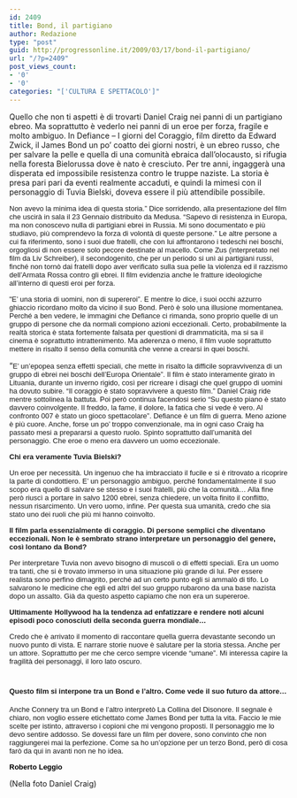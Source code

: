 ```yaml
---
id: 2409
title: Bond, il partigiano
author: Redazione
type: "post"
guid: http://progressonline.it/2009/03/17/bond-il-partigiano/
url: "/?p=2409"
post_views_count:
- '0'
- '0'
categories: "['CULTURA E SPETTACOLO']"
---
```


<font face="Tahoma, sans-serif"><font size="2"> </font></font>

<font face="Tahoma, sans-serif"><font size="2"></font></font>

Quello che non ti aspetti è di trovarti Daniel Craig nei panni di un partigiano ebreo. Ma soprattutto è vederlo nei panni di un eroe per forza, fragile e molto ambiguo. In Defiance – I giorni del Coraggio, film diretto da Edward Zwick, il James Bond un po’ coatto dei giorni nostri, è un ebreo russo, che per salvare la pelle e quella di una comunità ebraica dall’olocausto, si rifugia nella foresta Bielorussa dove è nato è cresciuto. Per tre anni, ingaggerà una disperata ed impossibile resistenza contro le truppe naziste. La storia è presa pari pari da eventi realmente accaduti, e quindi la mimesi con il personaggio di Tuvia Bielski, doveva essere il più attendibile possibile.

<font face="Tahoma, sans-serif"><font size="2">Non avevo la minima idea di questa storia.” Dice sorridendo, alla presentazione del film che uscirà in sala il 23 Gennaio distribuito da Medusa. “Sapevo di resistenza in Europa, ma non conoscevo nulla di partigiani ebrei in Russia. Mi sono documentato e più studiavo, più comprendevo la forza di volontà di queste persone.” Le altre persone a cui fa riferimento, sono i suoi due fratelli, che con lui affrontarono i tedeschi nei boschi, orgogliosi di non essere solo pecore destinate al macello. Come Zus (interpretato nel film da Liv Schreiber), il secondogenito, che per un periodo si unì ai partigiani russi, finché non tornò dai fratelli dopo aver verificato sulla sua pelle la violenza ed il razzismo dell’Armata Rossa contro gli ebrei. Il film evidenzia anche le fratture ideologiche all’interno di questi eroi per forza.</font></font>

<font face="Tahoma, sans-serif"><font size="2">"E’ una storia di uomini, non di supereroi”. E mentre lo dice, i suoi occhi azzurro ghiaccio ricordano molto da vicino il suo Bond. Però è solo una illusione momentanea. Perché a ben vedere, le immagini che Defiance ci rimanda, sono proprio quelle di un gruppo di persone che da normali compiono azioni eccezionali. Certo, probabilmente la realtà storica è stata fortemente falsata per questioni di drammaticità, ma si sa il cinema è soprattutto intrattenimento. Ma aderenza o meno, il film vuole soprattutto mettere in risalto il senso della comunità che venne a crearsi in quei boschi. </font></font>

“<font face="Tahoma, sans-serif"><font size="2">E’ un’epopea senza effetti speciali, che mette in risalto la difficile sopravvivenza di un gruppo di ebrei nei boschi dell’Europa Orientale”. Il film è stato interamente girato in Lituania, durante un inverno rigido, così per ricreare i disagi che quel gruppo di uomini ha dovuto subire. “Il coraggio è stato sopravvivere a questo film.” Daniel Craig ride mentre sottolinea la battuta. Poi però continua facendosi serio “Su questo piano è stato davvero coinvolgente. Il freddo, la fame, il dolore, la fatica che si vede è vero. Al confronto 007 è stato un gioco spettacolare”. Defiance è un film di guerra. Meno azione è più cuore. Anche, forse un po’ troppo convenzionale, ma in ogni caso Craig ha passato mesi a prepararsi a questo ruolo. Spinto soprattutto dall’umanità del personaggio. Che eroe o meno era davvero un uomo eccezionale.</font></font>

<font face="Tahoma, sans-serif"><font size="2">**Chi era veramente Tuvia Bielski?**</font></font>

<font face="Tahoma, sans-serif"><font size="2">Un eroe per necessità. Un ingenuo che ha imbracciato il fucile e si è ritrovato a ricoprire la parte di condottiero. E’ un personaggio ambiguo, perché fondamentalmente il suo scopo era quello di salvare se stesso e i suoi fratelli, più che la comunità… Alla fine però riuscì a portare in salvo 1200 ebrei, senza chiedere, un volta finito il conflitto, nessun risarcimento. Un vero uomo, infine. Per questa sua umanità, credo che sia stato uno dei ruoli che più mi hanno coinvolto.</font></font>

<font face="Tahoma, sans-serif"><font size="2">**Il film parla essenzialmente di coraggio. Di persone semplici che diventano eccezionali. Non le è sembrato strano interpretare un personaggio del genere, così lontano da Bond?**</font></font>

<font face="Tahoma, sans-serif"><font size="2">Per interpretare Tuvia non avevo bisogno di muscoli o di effetti speciali. Era un uomo tra tanti, che si è trovato immerso in una situazione più grande di lui. Per essere realista sono perfino dimagrito, perché ad un certo punto egli si ammalò di tifo. Lo salvarono le medicine che egli ed altri del suo gruppo rubarono da una base nazista dopo un assalto. Già da questo aspetto capiamo che non era un supereroe. </font></font>

<font face="Tahoma, sans-serif"><font size="2">**Ultimamente Hollywood ha la tendenza ad enfatizzare e rendere noti alcuni episodi poco conosciuti della seconda guerra mondiale…**</font></font>

<font face="Tahoma, sans-serif"><font size="2">Credo che è arrivato il momento di raccontare quella guerra devastante secondo un nuovo punto di vista. E narrare storie nuove è salutare per la storia stessa. Anche per un attore. Soprattutto per me che cerco sempre vicende “umane”. Mi interessa capire la fragilità dei personaggi, il loro lato oscuro. </font></font>

# <font face="Tahoma, sans-serif"><font size="2">Questo film si interpone tra un Bond e l’altro. Come vede il suo futuro da attore…</font></font>

<font face="Tahoma, sans-serif"><font size="2">Anche Connery tra un Bond e l’altro interpretò La Collina del Disonore. Il segnale è chiaro, non voglio essere etichettato come James Bond per tutta la vita. Faccio le mie scelte per istinto, attraverso i copioni che mi vengono proposti. Il personaggio me lo devo sentire addosso. Se dovessi fare un film per dovere, sono convinto che non raggiungerei mai la perfezione. Come sa ho un’opzione per un terzo Bond, però di cosa farò da qui in avanti non ne ho idea.</font></font>

<font face="Tahoma, sans-serif"><font color="#000000" size="2">**Roberto Leggio**</font></font>

(Nella foto Daniel Craig)